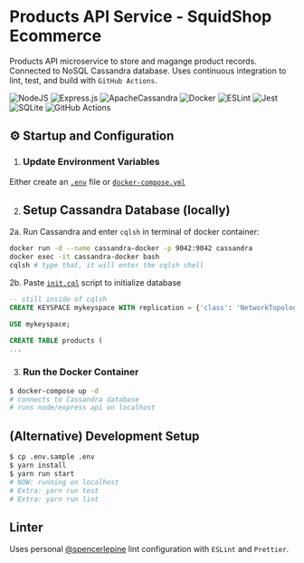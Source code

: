 # Products API Service - SquidShop Ecommerce

Products API microservice to store and magange product records. Connected to NoSQL Cassandra database. Uses continuous integration to lint, test, and build with `GitHub Actions`.

![NodeJS](https://img.shields.io/badge/node.js-6DA55F?style=for-the-badge&logo=node.js&logoColor=white) ![Express.js](https://img.shields.io/badge/express.js-%23404d59.svg?style=for-the-badge&logo=express&logoColor=%2361DAFB) ![ApacheCassandra](https://img.shields.io/badge/cassandra-%231287B1.svg?style=for-the-badge&logo=apache-cassandra&logoColor=white) ![Docker](https://img.shields.io/badge/docker-%230db7ed.svg?style=for-the-badge&logo=docker&logoColor=white) ![ESLint](https://img.shields.io/badge/ESLint-4B3263?style=for-the-badge&logo=eslint&logoColor=white) ![Jest](https://img.shields.io/badge/-jest-%23C21325?style=for-the-badge&logo=jest&logoColor=white) ![SQLite](https://img.shields.io/badge/sqlite-%2307405e.svg?style=for-the-badge&logo=sqlite&logoColor=white) ![GitHub Actions](https://img.shields.io/badge/github%20actions-%232671E5.svg?style=for-the-badge&logo=githubactions&logoColor=white)

## ⚙️ Startup and Configuration

1. ### Update Environment Variables
Either create an [`.env`](./.env.sample) file or [`docker-compose.yml`](./docker-compose.yml)

2. ## Setup Cassandra Database (locally)

2a. Run Cassandra and enter `cqlsh` in terminal of docker container:
```sh
docker run -d --name cassandra-docker -p 9042:9042 cassandra
docker exec -it cassandra-docker bash
cqlsh # type that, it will enter the cqlsh shell
```

2b. Paste [`init.cql`](./src/database/init.cql) script to initialize database
```sql
-- still inside of cqlsh
CREATE KEYSPACE mykeyspace WITH replication = {'class': 'NetworkTopologyStrategy', 'datacenter1': '3'}  AND durable_writes = true;

USE mykeyspace;

CREATE TABLE products (
...
```
3. ### Run the Docker Container
```sh
$ docker-compose up -d
# connects to Cassandra database
# runs node/express api on localhost
```

## (Alternative) Development Setup
```sh
$ cp .env.sample .env
$ yarn install
$ yarn run start
# NOW: running on localhost
# Extra: yarn run test
# Extra: yarn run lint
```

## Linter
Uses personal [@spencerlepine](https://github.com/spencerlepine/lint-config) lint configuration with `ESLint` and `Prettier`.